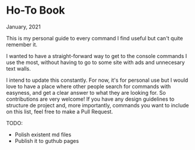 # Ho-To Book

January, 2021

This is my personal guide to every command I find useful but can't quite remember it.

I wanted to have a straight-forward way to get to the console commands I use the most,
without having to go to some site with ads and unnecesary text walls. 

I intend to update this constantly. For now, it's for personal use but I would love to
have a place where other people search for commands with easyness,
and get a clear answer to what they are looking for. So contributions
are very welcome! If you have any design guidelines to structure de project and,
more importantly, commands you want to include on this list, feel free to
make a Pull Request.

TODO:
* Polish existent md files
* Publish it to guthub pages

